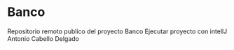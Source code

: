 # Banco
Repositorio remoto publico del proyecto Banco
Ejecutar proyecto con intellJ
Antonio Cabello Delgado
